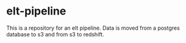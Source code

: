 # elt-pipeline
This is a repository for an elt pipeline. Data is moved from a postgres database to s3 and from s3 to redshift. 
